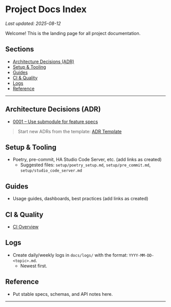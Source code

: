 # Project Docs Index

_Last updated: 2025-08-12_

Welcome! This is the landing page for all project documentation.

## Sections
- [Architecture Decisions (ADR)](#architecture-decisions-adr)
- [Setup & Tooling](#setup--tooling)
- [Guides](#guides)
- [CI & Quality](#ci--quality)
- [Logs](#logs)
- [Reference](#reference)

---

## Architecture Decisions (ADR)
- [0001 – Use submodule for feature specs](./adr/0001-submodule-for-features.md)

> Start new ADRs from the template: [ADR Template](./adr/_template.md)

## Setup & Tooling
- Poetry, pre-commit, HA Studio Code Server, etc. (add links as created)
  - Suggested files: `setup/poetry_setup.md`, `setup/pre_commit.md`, `setup/studio_code_server.md`

## Guides
- Usage guides, dashboards, best practices (add links as created)

## CI & Quality
- [CI Overview](./ci.md)

## Logs
- Create daily/weekly logs in `docs/logs/` with the format: `YYYY-MM-DD-<topic>.md`.
  - Newest first.

## Reference
- Put stable specs, schemas, and API notes here.

---
